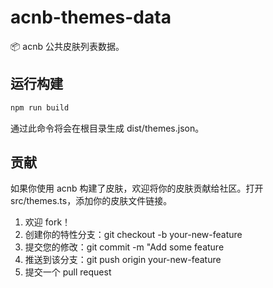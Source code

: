 # acnb-themes-data

📦 acnb 公共皮肤列表数据。

## 运行构建

```bash
npm run build
```

通过此命令将会在根目录生成 dist/themes.json。

## 贡献

如果你使用 acnb 构建了皮肤，欢迎将你的皮肤贡献给社区。打开 src/themes.ts，添加你的皮肤文件链接。

1. 欢迎 fork！
2. 创建你的特性分支：git checkout -b your-new-feature
3. 提交您的修改：git commit -m "Add some feature
4. 推送到该分支：git push origin your-new-feature
5. 提交一个 pull request
